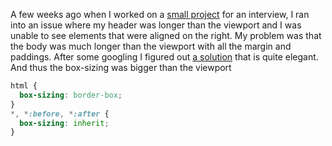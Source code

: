 A few weeks ago when I worked on a [small project](https://github.com/noejon/crunch-accounting) for an interview, I ran into an issue where my header was longer than the viewport and I was unable to see elements that were aligned on the right.
My problem was that the body was much longer than the viewport with all the margin and paddings. After some googling I figured out [a solution](https://css-tricks.com/inheriting-box-sizing-probably-slightly-better-best-practice/) that is quite elegant.
And thus the box-sizing was bigger than the viewport

```css
html {
  box-sizing: border-box;
}
*, *:before, *:after {
  box-sizing: inherit;
}
```
